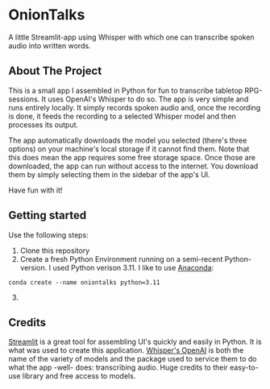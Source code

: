 # OnionTalks
A little Streamlit-app using Whisper with which one can transcribe spoken audio into written words. 

## About The Project
This is a small app I assembled in Python for fun to transcribe tabletop RPG-sessions. It uses OpenAI's Whisper to do so. The app is very simple and runs entirely locally. It simply records spoken audio and, once the recording is done, it feeds the recording to a selected Whisper model and then processes its output. 

The app automatically downloads the model you selected (there's three options) on your machine's local storage if it cannot find them. Note that this does mean the app requires some free storage space. Once those are downloaded, the app can run without access to the internet. You download them by simply selecting them in the sidebar of the app's UI. 

Have fun with it!

## Getting started
Use the following steps:
1. Clone this repository
2. Create a fresh Python Environment running on a semi-recent Python-version. I used Python verison 3.11. I like to use [Anaconda](https://www.anaconda.com/):
```
conda create --name oniontalks python=3.11
```
3. 


## Credits
[Streamlit](https://streamlit.io/) is a great tool for assembling UI's quickly and easily in Python. It is what was used to create this application.
[Whisper's OpenAI](https://github.com/openai/whisper) is both the name of the variety of models and the package used to service them to do what the app -well- does: transcribing audio. Huge credits to their easy-to-use library and free access to models. 